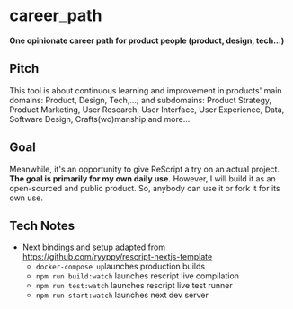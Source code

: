 # career_path
__One opinionate career path for product people (product, design, tech...)__

## Pitch
This tool is about continuous learning and improvement in products' main domains: Product, Design, Tech,...; and subdomains: Product Strategy, Product Marketing, User Research, User Interface, User Experience, Data, Software Design, Crafts(wo)manship and more...

## Goal
Meanwhile, it's an opportunity to give ReScript a try on an actual project. __The goal is primarily for my own daily use.__
However, I will build it as an open-sourced and public product. So, anybody can use it or fork it for its own use.

## Tech Notes

- Next bindings and setup adapted from https://github.com/ryyppy/rescript-nextjs-template
    - ```docker-compose up```launches production builds
    - ```npm run build:watch``` launches rescript live compilation
    - ```npm run test:watch``` launches rescript live test runner
    - ```npm run start:watch``` launches next dev server
